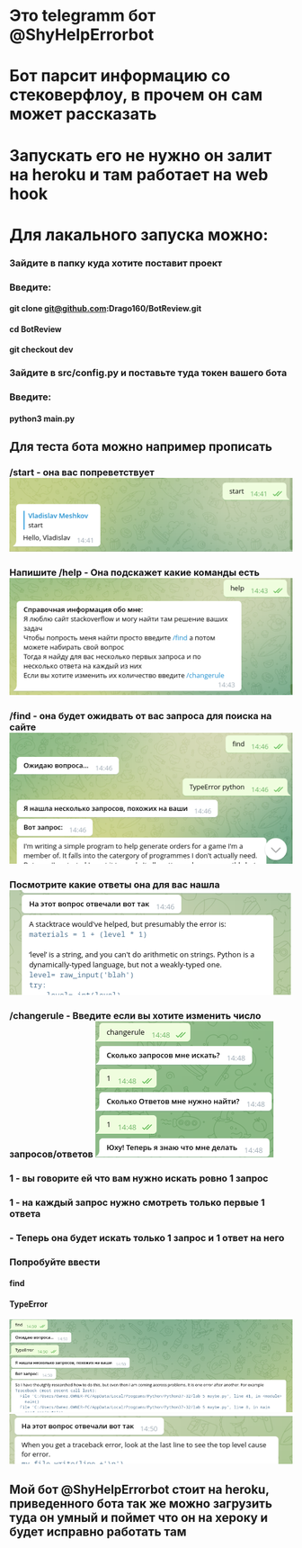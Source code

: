 # Это telegramm бот @ShyHelpErrorbot 

# Бот парсит информацию со стековерфлоу, в прочем он сам может рассказать   

# Запускать его не нужно он залит на heroku и там работает на web hook   
# Для лакального запуска можно:   
### Зайдите в папку куда хотите поставит проект   
### Введите:   
#### git clone git@github.com:Drago160/BotReview.git   
#### cd BotReview
#### git checkout dev
### Зайдите в src/config.py и поставьте туда токен вашего бота    
### Введите:   
#### python3 main.py   

## Для теста бота можно например прописать   
### /start - она вас попреветствует ![Image alt](https://github.com/Drago160/tmprepos/blob/main/start.png)   
### Напишите /help - Она подскажет какие команды есть ![Image alt](https://github.com/Drago160/tmprepos/blob/main/help.png)   
### /find - она будет ожидвать от вас запроса для поиска на сайте ![Image alt](https://github.com/Drago160/tmprepos/blob/main/question_find1.png)    
### Посмотрите какие ответы она для вас нашла ![Image alt](https://github.com/Drago160/tmprepos/blob/main/answer1.png)    
### /changerule - Введите если вы хотите изменить число запросов/ответов  ![Image alt](https://github.com/Drago160/tmprepos/blob/main/changes.png)   
### 1 - вы говорите ей что вам нужно искать ровно 1 запрос   
### 1 - на каждый запрос нужно смотреть только первые 1 ответа   
### - Теперь она будет искать только 1 запрос и 1 ответ на него   

### Попробуйте ввести   
#### find   
#### TypeError   
![Image alt](https://github.com/Drago160/tmprepos/blob/main/find2.png)   
![Image alt](https://github.com/Drago160/tmprepos/blob/main/answe2.png)   


## Мой бот @ShyHelpErrorbot стоит на heroku, приведенного бота так же можно загрузить туда он умный и поймет что он на хероку и будет исправно работать там    

